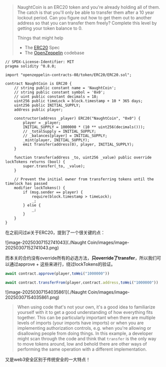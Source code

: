> NaughtCoin is an ERC20 token and you're already holding all of them. The catch is that you'll only be able to transfer them after a 10 year lockout period. Can you figure out how to get them out to another address so that you can transfer them freely? Complete this level by getting your token balance to 0.
>
>  Things that might help
>
> - The [ERC20](https://github.com/ethereum/EIPs/blob/master/EIPS/eip-20.md) Spec
> - The [OpenZeppelin](https://github.com/OpenZeppelin/zeppelin-solidity/tree/master/contracts) codebase







```solidity
// SPDX-License-Identifier: MIT
pragma solidity ^0.8.0;

import "openzeppelin-contracts-08/token/ERC20/ERC20.sol";

contract NaughtCoin is ERC20 {
    // string public constant name = 'NaughtCoin';
    // string public constant symbol = '0x0';
    // uint public constant decimals = 18;
    uint256 public timeLock = block.timestamp + 10 * 365 days;
    uint256 public INITIAL_SUPPLY;
    address public player;

    constructor(address _player) ERC20("NaughtCoin", "0x0") {
        player = _player;
        INITIAL_SUPPLY = 1000000 * (10 ** uint256(decimals()));
        // _totalSupply = INITIAL_SUPPLY;
        // _balances[player] = INITIAL_SUPPLY;
        _mint(player, INITIAL_SUPPLY);
        emit Transfer(address(0), player, INITIAL_SUPPLY);
    }

    function transfer(address _to, uint256 _value) public override lockTokens returns (bool) {
        super.transfer(_to, _value);
    }

    // Prevent the initial owner from transferring tokens until the timelock has passed
    modifier lockTokens() {
        if (msg.sender == player) {
            require(block.timestamp > timeLock);
            _;
        } else {
            _;
        }
    }
}
```



在之前问过ai关于ERC20，提到了一个很关键的点：

![image-20250307152741043](./Naught Coin/images/image-20250307152741043.png)





而本关的合约没有override所有的必选方法，**只override了transfer**，所以我们可以通过approve + 这些来进行，绕过lockTokens的验证。



```js
await contract.approve(player,toWei("1000000"))

await contract.transferFrom(player,contract.address,toWei("1000000"))
```

![image-20250307154035861](./Naught Coin/images/image-20250307154035861.png)



> When using code that's not your own, it's a good idea to familiarize yourself with it to get a good understanding of how everything fits together. This can be particularly important when there are multiple levels of imports (your imports have imports) or when you are implementing authorization controls, e.g. when you're allowing or disallowing people from doing things. In this example, a developer might scan through the code and think that `transfer` is the only way to move tokens around, low and behold there are other ways of performing the same operation with a different implementation.



又是web3安全区别于传统安全的一大特点！
